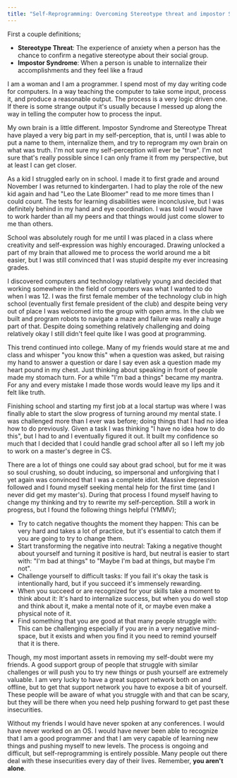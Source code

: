 ```yaml
---
title: "Self-Reprogramming: Overcoming Stereotype threat and impostor Syndrome"
---
```


First a couple definitions;

- **Stereotype Threat**: The experience of anxiety when a person has the chance to confirm a negative stereotype about their social group.
- **Impostor Syndrome**:  When a person is unable to internalize their accomplishments and they feel like a fraud

I am a woman and I am a programmer.  I spend most of my day writing code for computers. In a way teaching the computer to take some input, process it, and produce a reasonable output. The process is a very logic driven one. If there is some strange output it's usually because I messed up along the way in telling the computer how to process the input. 

My own brain is a little different. Impostor Syndrome and Stereotype Threat have played a very big part in my self-perception, that is, until I was able to put a name to them, internalize them, and try to reprogram my own brain on what was truth. I'm not sure my self-perception will ever be "true". I'm not sure that's really possible since I can only frame it from my perspective, but at least I can get closer.

As a kid I struggled early on in school. I made it to first grade and around November I was returned to kindergarten. I had to play the role of the new kid again and had "Leo the Late Bloomer" read to me more times than I could count. The tests for learning disabilities were inconclusive, but I was definitely behind in my hand and eye coordination. I was told I would have to work harder than all my peers and that things would just come slower to me than others. 

School was absolutely rough for me until I was placed in a class where creativity and self-expression was highly encouraged. Drawing unlocked a part of my brain that allowed me to process the world around me a bit easier, but I was still convinced that I was stupid despite my ever increasing grades.

I discovered computers and technology relatively young and decided that working somewhere in the field of computers was what I wanted to do when I was 12. I was the first female member of the technology club in high school (eventually first female president of the club) and despite being very out of place I was welcomed into the group with open arms. In the club we built and program robots to navigate a maze and failure was really a huge part of that. Despite doing something relatively challenging and doing relatively okay I still didn't feel quite like I was good at programming. 

This trend continued into college. Many of my friends would stare at me and class and whisper "you know this" when a question was asked, but raising my hand to answer a question or dare I say even ask a question made my heart pound in my chest. Just thinking about speaking in front of people made my stomach turn. For a while "I'm bad a things" became my mantra. For any and every mistake I made those words would leave my lips and it felt like truth. 

Finishing school and starting my first job at a local startup was where I was finally able to start the slow progress of turning around my mental state. I was challenged more than I ever was before; doing things that I had no idea how to do previously. Given a task I was thinking "I have no idea how to do this", but I had to and I eventually figured it out. It built my confidence so much that I decided that I could handle grad school after all so I left my job to work on a master's degree in CS. 

There are a lot of things one could say about grad school, but for me it was so soul crushing, so doubt inducing, so impersonal and unforgiving that I yet again was convinced that I was a complete idiot. Massive depression followed and I found myself seeking mental help for the first time (and I never did get my master's). During that process I found myself having to change my thinking and try to rewrite my self-perception. Still a work in progress, but I found the following things helpful (YMMV);

- Try to catch negative thoughts the moment they happen: This can be very hard and takes a lot of practice, but it's essential to catch them if you are going to try to change them.
- Start transforming the negative into neutral: Taking a negative thought about yourself and turning it positive is hard, but neutral is easier to start with: "I'm bad at things" to "Maybe I'm bad at things, but maybe I'm not". 
- Challenge yourself to difficult tasks: If you fail it's okay the task is intentionally hard, but if you succeed it's immensely rewarding. 
- When you succeed or are recognized for your skills take a moment to think about it: It's hard to internalize success, but when you do well stop and think about it, make a mental note of it, or maybe even make a physical note of it. 
- Find something that you are good at that many people struggle with: This can be challenging especially if you are in a very negative mind-space, but it exists and when you find it you need to remind yourself that it is there.

Though, my most important assets in removing my self-doubt were my friends. A good support group of people that struggle with similar challenges or will push you to try new things or push yourself are extremely valuable. I am very lucky to have a great support network both on and offline, but to get that support network you have to expose a bit of yourself. These people will be aware of what you struggle with and that can be scary, but they will be there when you need help pushing forward to get past these insecurities.

Without my friends I would have never spoken at any conferences. I would have never worked on an OS. I would have never been able to recognize that I am a good programmer and that I am very capable of learning new things and pushing myself to new levels. The process is ongoing and difficult, but self-reprogramming is entirely possible. Many people out there deal with these insecurities every day of their lives. Remember, **you aren't alone**.
